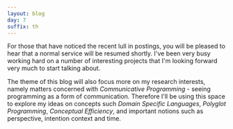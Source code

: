 ```yaml
---
layout: blog
day: 7
suffix: th
---
```


For those that have noticed the recent lull in postings, you will be
pleased to hear that a normal service will be resumed shortly. I've been very
busy working hard on a number of interesting projects that I'm looking
forward very much to start talking about.

The theme of this blog will also focus more on my research interests,
namely matters concerned with _Communicative Programming_ - seeing programming
as a form of communication. Therefore I'll be using this space to
explore my ideas on concepts such _Domain Specific Languages_, _Polyglot
Programming_, _Conceptual Efficiency_, and important notions such as
perspective, intention context and time.


